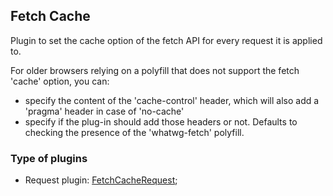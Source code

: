 ## Fetch Cache

Plugin to set the cache option of the fetch API for every request it is applied to.

For older browsers relying on a polyfill that does not support the fetch 'cache' option, you can:

- specify the content of the 'cache-control' header, which will also add a 'pragma' header in case of 'no-cache'
- specify if the plug-in should add those headers or not. Defaults to checking the presence of the 'whatwg-fetch' polyfill.

### Type of plugins

- Request plugin: [FetchCacheRequest](./fetch-cache-request.ts);
